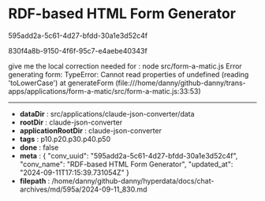 # RDF-based HTML Form Generator

595add2a-5c61-4d27-bfdd-30a1e3d52c4f

830f4a8b-9150-4f6f-95c7-e4aebe40343f

give me the local correction needed for : 
 node src/form-a-matic.js
Error generating form: TypeError: Cannot read properties of undefined (reading 'toLowerCase')
    at generateForm (file:///home/danny/github-danny/trans-apps/applications/form-a-matic/src/form-a-matic.js:33:53)

---

* **dataDir** : src/applications/claude-json-converter/data
* **rootDir** : claude-json-converter
* **applicationRootDir** : claude-json-converter
* **tags** : p10.p20.p30.p40.p50
* **done** : false
* **meta** : {
  "conv_uuid": "595add2a-5c61-4d27-bfdd-30a1e3d52c4f",
  "conv_name": "RDF-based HTML Form Generator",
  "updated_at": "2024-09-11T17:15:39.731054Z"
}
* **filepath** : /home/danny/github-danny/hyperdata/docs/chat-archives/md/595a/2024-09-11_830.md